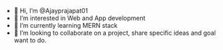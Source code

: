 - 👋 Hi, I’m @Ajayprajapat01
- 👀 I’m interested in Web and App development
- 🌱 I’m currently learning MERN stack
- 💞️ I’m looking to collaborate on a project, share specific ideas and goal want to do.
<!---
Ajayprajapat01/Ajayprajapat01 is a ✨ special ✨ repository because its `README.md` (this file) appears on your GitHub profile.
You can click the Preview link to take a look at your changes.
--->
